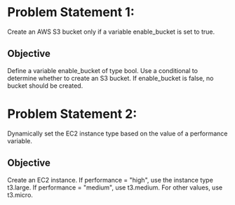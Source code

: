 # Problem Statement 1:
Create an AWS S3 bucket only if a variable enable_bucket is set to true.

## Objective
Define a variable enable_bucket of type bool.
Use a conditional to determine whether to create an S3 bucket.
If enable_bucket is false, no bucket should be created.

# Problem Statement 2:
Dynamically set the EC2 instance type based on the value of a performance variable.

## Objective
Create an EC2 instance.
If performance = "high", use the instance type t3.large.
If performance = "medium", use t3.medium.
For other values, use t3.micro.